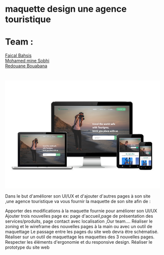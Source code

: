 # maquette design une agence touristique


# Team :
<a href="https://github.com/faical23">Faical Bahsis</a><br/>
<a href="https://github.com/zolmine">Mohamed mine Sobhi</a><br/>
<a href="https://github.com/Rvey">Redouane Bouabana</a>
#
<img src="Charte_ghraphique/images/responsive.png">


Dans le but d'améliorer son UI/UX et d'ajouter d'autres pages à son site ,une agence touristique va vous fournir la maquette de son site afin de :

Apporter des modifications à la maquette fournie pour améliorer son UI/UX
Ajouter trois nouvelles page ex: page d'accueil,page de présentation des services/produits, page contact avec localisation ,Our team….
Réaliser le zoning et le wireframe des nouvelles pages à la main ou avec un outil de maquettage Le passage entre les pages du site web devra être schématisé.
Réaliser sur un outil de maquettage les maquettes des 3 nouvelles pages.
Respecter les éléments d'ergonomie et du responsive design.
Réaliser le prototype du site web
